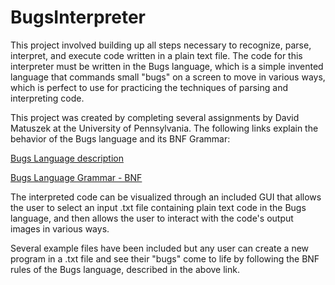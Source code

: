 # BugsInterpreter

This project involved building up all steps necessary to recognize, parse, interpret, and execute code written in a plain text file. The code for this interpreter must be written in the Bugs language, which is a simple invented language that commands small "bugs" on a screen to move in various ways, which is perfect to use for practicing the techniques of parsing and interpreting code. 

This project was created by completing several assignments by David Matuszek at the University of Pennsylvania. The following links explain the behavior of the Bugs language and its BNF Grammar:

[Bugs Language description](http://www.cis.upenn.edu/~matuszek/cit594-2015/Assignments/bugs-language.html)

[Bugs Language Grammar - BNF](http://www.cis.upenn.edu/~matuszek/cit594-2015/Assignments/bugs-grammar.html)

The interpreted code can be visualized through an included GUI that allows the user to select an input .txt file containing plain text code in the Bugs language, and then allows the user to interact with the code's output images in various ways.

Several example files have been included but any user can create a new program in a .txt file and see their "bugs" come to life by following the BNF rules of the Bugs language, described in the above link.


